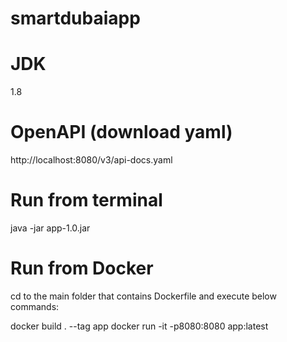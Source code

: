 # smartdubaiapp

JDK
===
1.8

OpenAPI (download yaml)
=======================
http://localhost:8080/v3/api-docs.yaml

Run from terminal
=================
java -jar app-1.0.jar

Run from Docker
===============
cd to the main folder that contains Dockerfile and execute below commands:

docker build . --tag app
docker run -it -p8080:8080 app:latest


